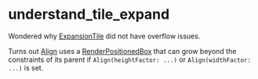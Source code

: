 # understand_tile_expand

Wondered why [ExpansionTile](https://github.com/flutter/flutter/blob/c5a4b4029c0798f37c4a39b479d7cb75daa7b05c/packages/flutter/lib/src/material/expansion_tile.dart#L30) did not have overflow issues.

Turns out [Align](https://github.com/flutter/flutter/blob/fa06b34024e84f4cba2b67f4c66c20297b4710de/packages/flutter/lib/src/widgets/basic.dart#L1891) uses a [RenderPositionedBox](https://github.com/flutter/flutter/blob/bd69fa59356d2d007730b83635f5cf99c032f94b/packages/flutter/lib/src/rendering/shifted_box.dart#L366) that can grow beyond the constraints of its parent if `Align(heightFactor: ...)` or `Align(widthFactor: ...)` is set.
